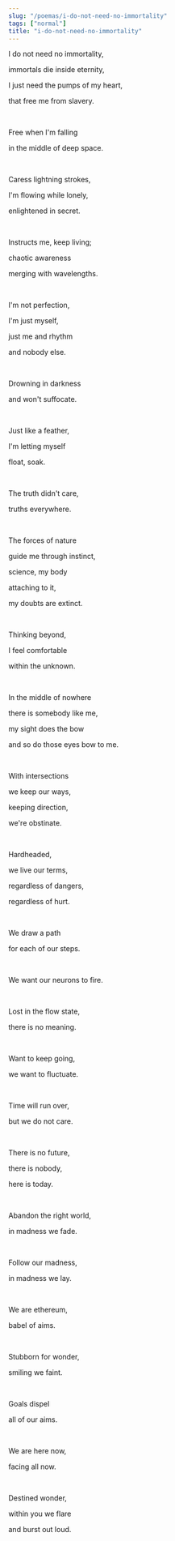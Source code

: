 ```yaml
---
slug: "/poemas/i-do-not-need-no-immortality"
tags: ["normal"]
title: "i-do-not-need-no-immortality"
---
```

I do not need no immortality,

immortals die inside eternity,

I just need the pumps of my heart,

that free me from slavery.

&nbsp;

Free when I'm falling

in the middle of deep space.

&nbsp;

Caress lightning strokes,

I'm flowing while lonely,

enlightened in secret.

&nbsp;

Instructs me, keep living;

chaotic awareness

merging with wavelengths.

&nbsp;

I'm not perfection,

I'm just myself,

just me and rhythm

and nobody else.

&nbsp;

Drowning in darkness

and won't suffocate.

&nbsp;

Just like a feather,

I'm letting myself

float, soak.

&nbsp;

The truth didn't care,

truths everywhere.

&nbsp;

The forces of nature

guide me through instinct,

science, my body

attaching to it,

my doubts are extinct.

&nbsp;

Thinking beyond,

I feel comfortable

within the unknown.

&nbsp;

In the middle of nowhere

there is somebody like me,

my sight does the bow

and so do those eyes bow to me.

&nbsp;

With intersections

we keep our ways,

keeping direction,

we're obstinate.

&nbsp;

Hardheaded,

we live our terms,

regardless of dangers,

regardless of hurt.

&nbsp;

We draw a path

for each of our steps.

&nbsp;

We want our neurons to fire.

&nbsp;

Lost in the flow state,

there is no meaning.

&nbsp;

Want to keep going,

we want to fluctuate.

&nbsp;

Time will run over,

but we do not care.

&nbsp;

There is no future,

there is nobody,

here is today.

&nbsp;

Abandon the right world,

in madness we fade.

&nbsp;

Follow our madness,

in madness we lay.

&nbsp;

We are ethereum,

babel of aims.

&nbsp;

Stubborn for wonder,

smiling we faint.

&nbsp;

Goals dispel

all of our aims.

&nbsp;

We are here now,

facing all now.

&nbsp;

Destined wonder,

within you we flare

and burst out loud.